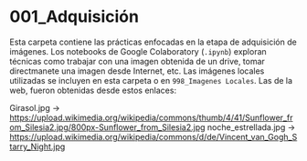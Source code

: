 # 001\_Adquisición

Esta carpeta contiene las prácticas enfocadas en la etapa de adquisición de imágenes. 
Los notebooks de Google Colaboratory (`.ipynb`) exploran técnicas como trabajar con una imagen obtenida de un drive, tomar directmanete una imagen desde Internet, etc.
Las imágenes locales utilizadas se incluyen en esta carpeta o en `998_Imagenes Locales`.
Las de la web, fueron obtenidas desde estos enlaces:

Girasol.jpg -> https://upload.wikimedia.org/wikipedia/commons/thumb/4/41/Sunflower_from_Silesia2.jpg/800px-Sunflower_from_Silesia2.jpg
noche_estrellada.jpg -> https://upload.wikimedia.org/wikipedia/commons/d/de/Vincent_van_Gogh_Starry_Night.jpg
